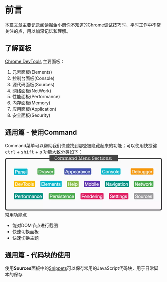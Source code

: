# 前言
本篇文章主要记录阅读掘金小册[你不知道的Chrome调试技巧](https://juejin.im/book/5c526902e51d4543805ef35e/section/5c5269026fb9a049f1549e4a)时，平时工作中不常关注的点，用以加深记忆和理解。

## 了解面板
[Chrome DevTools]() 主要面板：
1. 元素面板(Elements)
2. 控制台面板(Console)
3. 源代码面板(Sources)
4. 网络面板(NetWork)
5. 性能面板(Performance)
6. 内存面板(Memory)
7. 应用面板(Application)
8. 安全面板(Security)

## 通用篇 - 使用Command
Command菜单可以帮助我们快速找到那些被隐藏起来的功能；可以使用快捷键<kbd>ctrl</kbd> + <kbd>shift</kbd> + <kbd>p</kbd>  功能大致分类如下：  
![Chrome Devtools Command 集合](./image/command-menu-sections)
常用功能点
* 能对DOM节点进行截图
* 快速切换面板
* 快速切换主题

## 通用篇 - 代码块的使用
使用**Sources**面板中的[Snippets](#)可以保存常用的JavaScript代码块，用于日常脚本的保存